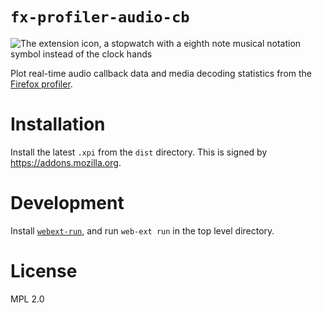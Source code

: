 # `fx-profiler-audio-cb`

![The extension icon, a stopwatch with a eighth note musical notation symbol instead of the clock hands](https://raw.githubusercontent.com/padenot/fx-profiler-audio-cb/master/icons/icon2x.png)

Plot real-time audio callback data and media decoding statistics from the [Firefox
profiler](https://profiler.firefox.com/).

# Installation

Install the latest `.xpi` from the `dist` directory. This is signed by
<https://addons.mozilla.org>.

# Development

Install
[`webext-run`](https://extensionworkshop.com/documentation/develop/getting-started-with-web-ext/),
and run `web-ext run` in the top level directory.

# License

MPL 2.0
